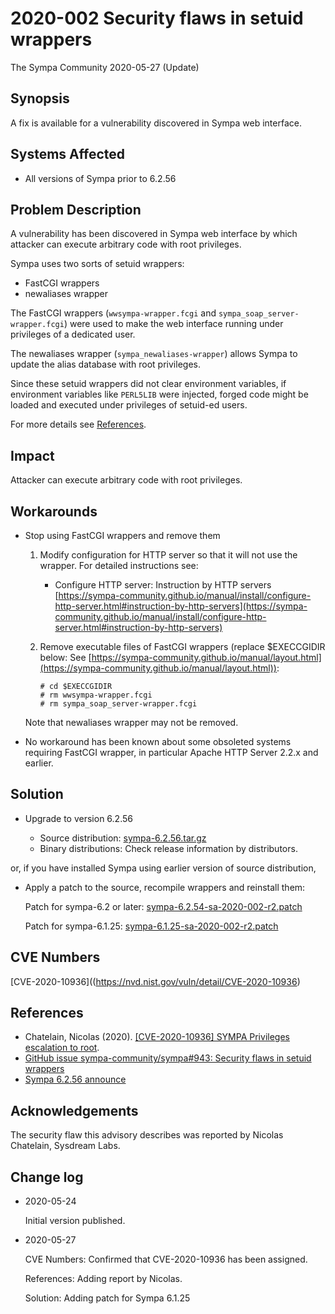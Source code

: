 2020-002 Security flaws in setuid wrappers
===========================================

The Sympa Community
2020-05-27 (Update)


Synopsis
--------

A fix is available for a vulnerability discovered in Sympa web
interface.


Systems Affected
----------------

  - All versions of Sympa prior to 6.2.56


Problem Description
-------------------

A vulnerability has been discovered in Sympa web interface by which
attacker can execute arbitrary code with root privileges.

Sympa uses two sorts of setuid wrappers:

  - FastCGI wrappers
  - newaliases wrapper

The FastCGI wrappers
(`wwsympa-wrapper.fcgi` and `sympa_soap_server-wrapper.fcgi`)
were used to make the web interface running under privileges of a
dedicated user.

The newaliases wrapper (`sympa_newaliases-wrapper`) allows Sympa to
update the alias database with root privileges.

Since these setuid wrappers did not clear environment variables,
if environment variables like `PERL5LIB` were injected, forged code
might be loaded and executed under privileges of setuid-ed users.

For more details see [References](#references).

Impact
------

Attacker can execute arbitrary code with root privileges.


Workarounds
-----------

  - Stop using FastCGI wrappers and remove them

      1. Modify configuration for HTTP server so that it will not use the
         wrapper.  For detailed instructions see:

           - Configure HTTP server: Instruction by HTTP servers
             [https://sympa-community.github.io/manual/install/configure-http-server.html#instruction-by-http-servers](https://sympa-community.github.io/manual/install/configure-http-server.html#instruction-by-http-servers)

      2. Remove executable files of FastCGI wrappers (replace $EXECCGIDIR
         below: See [https://sympa-community.github.io/manual/layout.html](https://sympa-community.github.io/manual/layout.html)):

         ```
         # cd $EXECCGIDIR
         # rm wwsympa-wrapper.fcgi
         # rm sympa_soap_server-wrapper.fcgi
         ```

    Note that newaliases wrapper may not be removed.

  - No workaround has been known about some obsoleted systems requiring
    FastCGI wrapper, in particular Apache HTTP Server 2.2.x and earlier.

Solution
--------

  - Upgrade to version 6.2.56

      - Source distribution: [sympa-6.2.56.tar.gz](https://github.com/sympa-community/sympa/releases/download/6.2.56/sympa-6.2.56.tar.gz)
      - Binary distributions: Check release information by
        distributors.

or, if you have installed Sympa using earlier version of source distribution,

   - Apply a patch to the source, recompile wrappers and reinstall them:

     Patch for sympa-6.2 or later: [sympa-6.2.54-sa-2020-002-r2.patch](https://github.com/sympa-community/sympa/releases/download/6.2.56/sympa-6.2.54-sa-2020-002-r2.patch)

     Patch for sympa-6.1.25: [sympa-6.1.25-sa-2020-002-r2.patch](https://github.com/sympa-community/sympa/releases/download/6.2.56/sympa-6.1.25-sa-2020-002-r2.patch)


CVE Numbers
-----------

[CVE-2020-10936]((https://nvd.nist.gov/vuln/detail/CVE-2020-10936)


References
----------

  - Chatelain, Nicolas (2020). [\[CVE-2020-10936\] SYMPA Privileges escalation to root](https://sysdream.com/news/lab/2020-05-25-cve-2020-10936-sympa-privileges-escalation-to-root/).
  - [GitHub issue sympa-community/sympa\#943: Security flaws in setuid wrappers](https://github.com/sympa-community/sympa/issues/943)
  - [Sympa 6.2.56 announce](https://github.com/sympa-community/sympa/releases/tag/6.2.56)


Acknowledgements
----------------

The security flaw this advisory describes was reported by
Nicolas Chatelain, Sysdream Labs.


Change log
----------

  - 2020-05-24

    Initial version published.

  - 2020-05-27

    CVE Numbers: Confirmed that CVE-2020-10936 has been assigned.

    References: Adding report by Nicolas.
    
    Solution: Adding patch for Sympa 6.1.25

